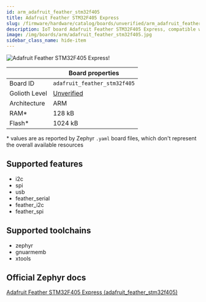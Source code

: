 ```yaml
---
id: arm_adafruit_feather_stm32f405
title: Adafruit Feather STM32F405 Express
slug: /firmware/hardware/catalog/boards/unverified/arm_adafruit_feather_stm32f405
description: IoT board Adafruit Feather STM32F405 Express, compatible with Golioth at unverified level.
image: /img/boards/arm/adafruit_feather_stm32f405.jpg
sidebar_class_name: hide-item
---
```


[//]: # (This is an auto-generated file, do not edit! Changes to it will be lost upon re-generation)

![Adafruit Feather STM32F405 Express!](/img/boards/arm/adafruit_feather_stm32f405.jpg "Adafruit Feather STM32F405 Express")

|                | Board properties     |
| -------------  | -------------------- |
| Board ID       | `adafruit_feather_stm32f405` |
| Golioth Level  | [Unverified](/firmware/hardware#unverified-boards) |
| Architecture   | ARM |
| RAM*           | 128 kB |
| Flash*         | 1024 kB |

\* values are as reported by Zephyr `.yaml` board files, which don't represent the overall available resources



## Supported features

* i2c
* spi
* usb
* feather_serial
* feather_i2c
* feather_spi

## Supported toolchains

* zephyr
* gnuarmemb
* xtools

## Official Zephyr docs

[Adafruit Feather STM32F405 Express (adafruit_feather_stm32f405)](https://docs.zephyrproject.org/3.6.0/boards/arm/adafruit_feather_stm32f405/doc/index.html)
